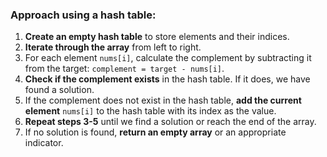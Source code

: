 ### Approach using a hash table:

1. **Create an empty hash table** to store elements and their indices.
2. **Iterate through the array** from left to right.
3. For each element `nums[i]`, calculate the complement by subtracting it from the target: `complement = target - nums[i]`.
4. **Check if the complement exists** in the hash table. If it does, we have found a solution.
5. If the complement does not exist in the hash table, **add the current element** `nums[i]` to the hash table with its index as the value.
6. **Repeat steps 3-5** until we find a solution or reach the end of the array.
7. If no solution is found, **return an empty array** or an appropriate indicator.
